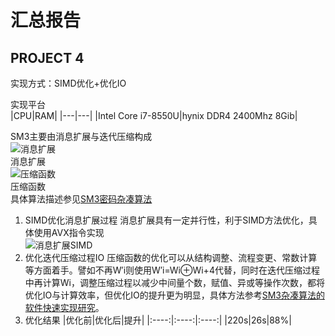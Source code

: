 # 汇总报告
## PROJECT 4

实现方式：SIMD优化+优化IO

实现平台<br>
|CPU|RAM|
|---|---|
|Intel Core i7-8550U|hynix DDR4 2400Mhz 8Gib|

SM3主要由消息扩展与迭代压缩构成<br>
![消息扩展](https://github.com/Star-Leeee/homework-group-120/assets/139939885/c8b83aaa-6355-439d-ad48-98138f0979d6)<br>消息扩展<br>
![压缩函数](https://github.com/Star-Leeee/homework-group-120/assets/139939885/b2e0e63f-3503-444c-821f-223085e09973)<br>压缩函数<br>
具体算法描述参见[SM3密码杂凑算法](https://www.oscca.gov.cn/sca/xxgk/2010-12/17/1002389/files/302a3ada057c4a73830536d03e683110.pdf)

1. SIMD优化消息扩展过程
消息扩展具有一定并行性，利于SIMD方法优化，具体使用AVX指令实现<br>
![消息扩展SIMD](https://github.com/Star-Leeee/homework-group-120/assets/139939885/7d137ab7-7d51-4f66-a3d1-4436c5f606cf)
2. 优化迭代压缩过程IO
压缩函数的优化可以从结构调整、流程变更、常数计算等方面着手。譬如不再W′i则使用W′i=Wi⊕Wi+4代替，同时在迭代压缩过程中再计算Wi，调整压缩过程以减少中间量个数，赋值、异或等操作次数，都将优化IO与计算效率，但优化IO的提升更为明显，具体方法参考[SM3杂凑算法的软件快速实现研究](http://html.rhhz.net/tis/html/20150620.htm#outline_anchor_15)。
3. 优化结果
    |优化前|优化后|提升|
    |:----:|:----:|:----:|
    |220s|26s|88%|
